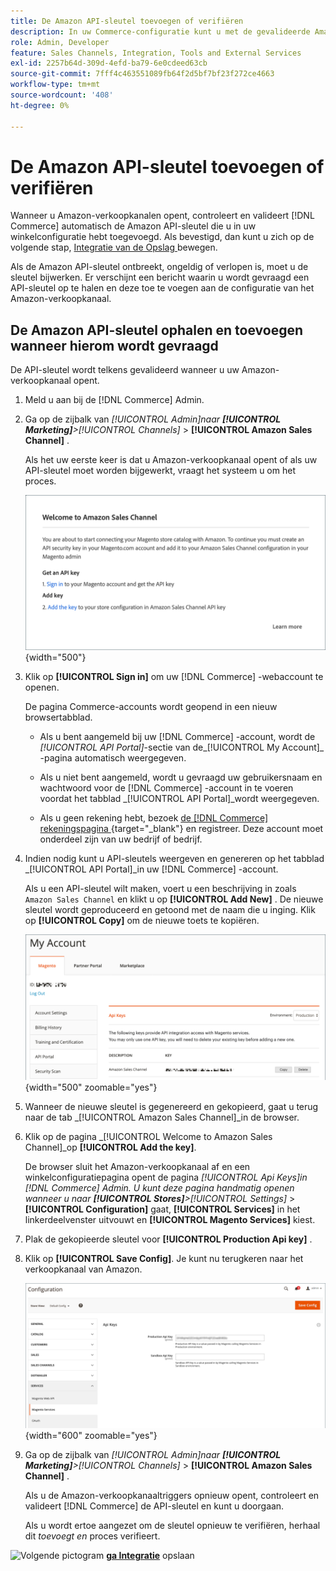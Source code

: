 ```yaml
---
title: De Amazon API-sleutel toevoegen of verifiëren
description: In uw Commerce-configuratie kunt u met de gevalideerde Amazon API-sleutel uw winkels integreren met uw Amazon Seller-account.
role: Admin, Developer
feature: Sales Channels, Integration, Tools and External Services
exl-id: 2257b64d-309d-4efd-ba79-6e0cdeed63cb
source-git-commit: 7fff4c463551089fb64f2d5bf7bf23f272ce4663
workflow-type: tm+mt
source-wordcount: '408'
ht-degree: 0%

---
```


# De Amazon API-sleutel toevoegen of verifiëren

Wanneer u Amazon-verkoopkanalen opent, controleert en valideert [!DNL Commerce] automatisch de Amazon API-sleutel die u in uw winkelconfiguratie hebt toegevoegd. Als bevestigd, dan kunt u zich op de volgende stap, [ Integratie van de Opslag ](./store-integration.md) bewegen.

Als de Amazon API-sleutel ontbreekt, ongeldig of verlopen is, moet u de sleutel bijwerken. Er verschijnt een bericht waarin u wordt gevraagd een API-sleutel op te halen en deze toe te voegen aan de configuratie van het Amazon-verkoopkanaal.

## De Amazon API-sleutel ophalen en toevoegen wanneer hierom wordt gevraagd

De API-sleutel wordt telkens gevalideerd wanneer u uw Amazon-verkoopkanaal opent.

1. Meld u aan bij de [!DNL Commerce] Admin.

1. Ga op de zijbalk van _[!UICONTROL Admin]_naar **[!UICONTROL Marketing]**>_[!UICONTROL Channels]_ > **[!UICONTROL Amazon Sales Channel]** .

   Als het uw eerste keer is dat u Amazon-verkoopkanaal opent of als uw API-sleutel moet worden bijgewerkt, vraagt het systeem u om het proces.

   ![ krijg en voeg de Zeer belangrijke Vraag van Amazon API toe ](assets/amazon-api-verification-prompt.png){width="500"}

1. Klik op **[!UICONTROL Sign in]** om uw [!DNL Commerce] -webaccount te openen.

   De pagina Commerce-accounts wordt geopend in een nieuw browsertabblad.

   - Als u bent aangemeld bij uw [!DNL Commerce] -account, wordt de _[!UICONTROL API Portal]_-sectie van de_[!UICONTROL My Account]_ -pagina automatisch weergegeven.

   - Als u niet bent aangemeld, wordt u gevraagd uw gebruikersnaam en wachtwoord voor de [!DNL Commerce] -account in te voeren voordat het tabblad _[!UICONTROL API Portal]_wordt weergegeven.

   - Als u geen rekening hebt, bezoek [ de  [!DNL Commerce]  rekeningspagina ](https://account.magento.com/customer/account/login/) {target="_blank"} en registreer. Deze account moet onderdeel zijn van uw bedrijf of bedrijf.

1. Indien nodig kunt u API-sleutels weergeven en genereren op het tabblad _[!UICONTROL API Portal]_in uw [!DNL Commerce] -account.

   Als u een API-sleutel wilt maken, voert u een beschrijving in zoals `Amazon Sales Channel` en klikt u op **[!UICONTROL Add New]** . De nieuwe sleutel wordt geproduceerd en getoond met de naam die u inging. Klik op **[!UICONTROL Copy]** om de nieuwe toets te kopiëren.

   ![ produceer of kopieer een API sleutel ](assets/amazon-add-api-key.png){width="500" zoomable="yes"}

1. Wanneer de nieuwe sleutel is gegenereerd en gekopieerd, gaat u terug naar de tab _[!UICONTROL Amazon Sales Channel]_in de browser.

1. Klik op de pagina _[!UICONTROL Welcome to Amazon Sales Channel]_op **[!UICONTROL Add the key]**.

   De browser sluit het Amazon-verkoopkanaal af en een winkelconfiguratiepagina opent de pagina _[!UICONTROL Api Keys]_in [!DNL Commerce] Admin. U kunt deze pagina handmatig openen wanneer u naar **[!UICONTROL Stores]**>_[!UICONTROL Settings]_ > **[!UICONTROL Configuration]** gaat, **[!UICONTROL Services]** in het linkerdeelvenster uitvouwt en **[!UICONTROL Magento Services]** kiest.

1. Plak de gekopieerde sleutel voor **[!UICONTROL Production Api key]** .

1. Klik op **[!UICONTROL Save Config]**. Je kunt nu terugkeren naar het verkoopkanaal van Amazon.

   ![ Toevoegend uw API Sleutel in uw archiefconfiguratie ](assets/config-magento-services-api-screen.png){width="600" zoomable="yes"}

1. Ga op de zijbalk van _[!UICONTROL Admin]_naar **[!UICONTROL Marketing]**>_[!UICONTROL Channels]_ > **[!UICONTROL Amazon Sales Channel]** .

   Als u de Amazon-verkoopkanaaltriggers opnieuw opent, controleert en valideert [!DNL Commerce] de API-sleutel en kunt u doorgaan.

   Als u wordt ertoe aangezet om de sleutel opnieuw te verifiëren, herhaal dit _toevoegt en_ proces verifieert.

![ Volgende pictogram ](assets/btn-next.png) [**ga Integratie**](./store-integration.md) opslaan
